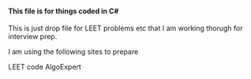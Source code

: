 
<H4> This file is for things coded in C#</H4>

<p>This is just  drop file for LEET problems etc that I am working thorugh for interview prep.</p>
<p> I am using the following sites to prepare</p> 
LEET code
AlgoExpert

